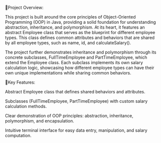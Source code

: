 🚀Project Overview:

This project is built around the core principles of Object-Oriented Programming (OOP) in Java, providing a solid foundation for understanding abstraction, inheritance, and polymorphism. At its heart, it features an abstract Employee class that serves as the blueprint for different employee types. This class defines common attributes and behaviors that are shared by all employee types, such as name, id, and calculateSalary().

The project further demonstrates inheritance and polymorphism through its concrete subclasses, FullTimeEmployee and PartTimeEmployee, which extend the Employee class. Each subclass implements its own salary calculation logic, showcasing how different employee types can have their own unique implementations while sharing common behaviors.


🚀Key Features:

Abstract Employee class that defines shared behaviors and attributes.

Subclasses (FullTimeEmployee, PartTimeEmployee) with custom salary calculation methods.

Clear demonstration of OOP principles: abstraction, inheritance, polymorphism, and encapsulation.

Intuitive terminal interface for easy data entry, manipulation, and salary computation.
